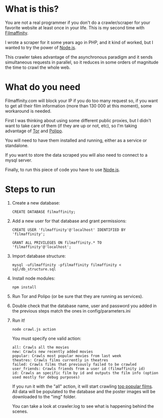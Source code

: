 # What is this?

You are not a real programmer if you don't do a crawler/scraper for your favorite website at least once in your life. This is my second time with [Filmaffinity](http://www.filmaffinity.com).

I wrote a scraper for it some years ago in PHP, and it kind of worked, but I wanted to try the power of [Node.js](https://nodejs.org).

This crawler takes advantage of the asynchronous paradigm and it sends simultaneous requests in parallel, so it reduces in some orders of magnitude the time to crawl the whole web.

# What do you need

Filmaffinity.com will block your IP if you do too many request so, if you want to get all their film information (more than 130 000 at this moment), some workaround is needed.

First I was thinking about using some different public proxies, but I didn't want to take care of them (if they are up or not, etc), so I'm taking advantage of [Tor](https://www.torproject.org/) and [Polipo](https://github.com/jech/polipo).

You will need to have them installed and running, either as a service or standalone.

If you want to store the data scraped you will also need to connect to a mysql server.

Finally, to run this piece of code you have to use [Node.js](https://nodejs.org).

# Steps to run

1. Create a new database:

    ```
    CREATE DATABASE filmaffinity;
    ```

2. Add a new user for that database and grant permissions:
    ```
    CREATE USER 'filmaffinity'@'localhost' IDENTIFIED BY 'filmaffinity';

    GRANT ALL PRIVILEGES ON filmaffinity.* TO 'filmaffinity'@'localhost';
    ```

3. Import database structure:
    ```
    mysql -ufilmaffinity -pfilmaffinity filmaffinity < sql/db_structure.sql
    ```

4. Install node modules:
    ```
    npm install
    ```

5. Run Tor and Polipo (or be sure that they are running as services).

6. Double check that the database name, user and password you added in the previous steps match the ones in config/parameters.ini

7. Run it!
    ```
    node crawl.js action
    ```

    You must specify one valid action:
    ```
    all: Crawls all the movies
    new: Crawls new recently added movies
    popular: Crawls most popular movies from last week
    theatres: Crawls films currently in theatres
    failed: Crawls films that previously failed to be crawled
    user_friends: Crawls friends from a user id (filmaffinity id)
    id: Crawls an specific film by id and outputs the film info (option used mostly for debug purposes)
    ```

    If you run it with the "all" action, it will start crawling [top popular films](https://www.filmaffinity.com/es/topgen.php).  All data will be populated to the database and the poster images will be downloaded to the "img" folder.

    You can take a look at crawler.log to see what is happening behind the scenes.
